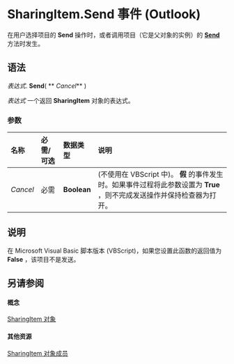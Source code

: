 
# SharingItem.Send 事件 (Outlook)

在用户选择项目的  **Send** 操作时，或者调用项目（它是父对象的实例）的 **[Send](54f92175-0e99-f96a-56de-5fc66d97d80f.md)** 方法时发生。


## 语法

 _表达式_. **Send**( ** _Cancel_** )

 _表达式_ 一个返回 **SharingItem** 对象的表达式。


### 参数



|**名称**|**必需/可选**|**数据类型**|**说明**|
|:-----|:-----|:-----|:-----|
| _Cancel_|必需|**Boolean**|(不使用在 VBScript 中)。 **假** 的事件发生时。如果事件过程将此参数设置为 **True** ，则不完成发送操作并保持检查器为打开。|

## 说明

在 Microsoft Visual Basic 脚本版本 (VBScript)，如果您设置此函数的返回值为 **False** ，该项目不是发送。


## 另请参阅


#### 概念


[SharingItem 对象](63dd3451-44f3-7cc4-c6e2-7dad5835a7d2.md)
#### 其他资源


[SharingItem 对象成员](719ad60e-2242-2c54-778f-006b61690389.md)